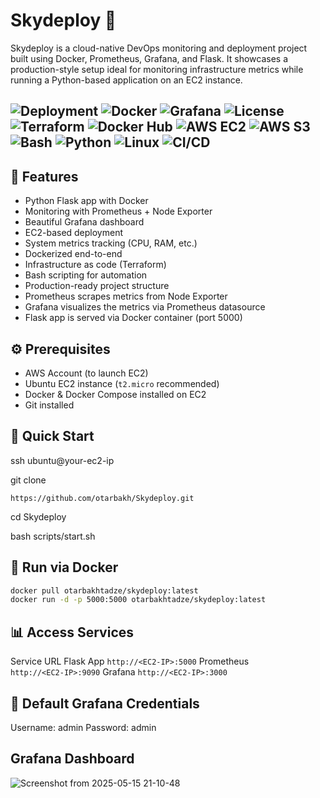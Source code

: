 # Skydeploy 🚀

Skydeploy is a cloud-native DevOps monitoring and deployment project built using Docker, Prometheus, Grafana, and Flask. It showcases a production-style setup ideal for monitoring infrastructure metrics while running a Python-based application on an EC2 instance.


![Deployment](https://img.shields.io/badge/deployment-EC2-blue)
![Docker](https://img.shields.io/badge/docker-ready-blue)
![Grafana](https://img.shields.io/badge/monitoring-Grafana%2FPrometheus-green)
![License](https://img.shields.io/badge/license-MIT-lightgrey)
![Terraform](https://img.shields.io/badge/IaC-Terraform-purple)
![Docker Hub](https://img.shields.io/badge/image-Docker_Hub-blue)
![AWS EC2](https://img.shields.io/badge/AWS-EC2-orange)
![AWS S3](https://img.shields.io/badge/AWS-S3-yellow)
![Bash](https://img.shields.io/badge/script-Bash-black)
![Python](https://img.shields.io/badge/language-Python-blue)
![Linux](https://img.shields.io/badge/OS-Ubuntu-orange)
![CI/CD](https://img.shields.io/badge/GitHub-CI%2FCD-black?logo=github)
---

## 📌 Features

- Python Flask app with Docker  
- Monitoring with Prometheus + Node Exporter  
- Beautiful Grafana dashboard  
- EC2-based deployment  
- System metrics tracking (CPU, RAM, etc.)  
- Dockerized end-to-end  
- Infrastructure as code (Terraform)  
- Bash scripting for automation  
- Production-ready project structure  
- Prometheus scrapes metrics from Node Exporter  
- Grafana visualizes the metrics via Prometheus datasource  
- Flask app is served via Docker container (port 5000)  


## ⚙️ Prerequisites

- AWS Account (to launch EC2)  
- Ubuntu EC2 instance (`t2.micro` recommended)  
- Docker & Docker Compose installed on EC2  
- Git installed  


## 🚀 Quick Start
ssh ubuntu@your-ec2-ip

git clone
```
https://github.com/otarbakh/Skydeploy.git
```  
cd Skydeploy  

bash scripts/start.sh

## 🐳 Run via Docker

```bash
docker pull otarbakhtadze/skydeploy:latest  
docker run -d -p 5000:5000 otarbakhtadze/skydeploy:latest
```



## 📊 Access Services
Service	URL
Flask App 
```http://<EC2-IP>:5000```
Prometheus	
```http://<EC2-IP>:9090```
Grafana	
```http://<EC2-IP>:3000```

## 🔐 Default Grafana Credentials
Username: admin
Password: admin

## Grafana Dashboard
![Screenshot from 2025-05-15 21-10-48](https://github.com/user-attachments/assets/2c6ec7e4-0d25-4698-93c9-4078cf97f666)





